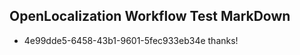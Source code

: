 ## OpenLocalization Workflow Test MarkDown
* 4e99dde5-6458-43b1-9601-5fec933eb34e thanks!

<!--HONumber=Aug16_HO4-->


